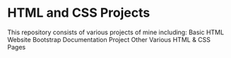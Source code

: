 # HTML and CSS Projects
This repository consists of various projects of mine including:
Basic HTML Website
Bootstrap Documentation Project
Other Various HTML & CSS Pages

